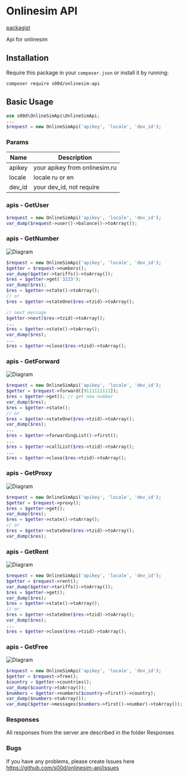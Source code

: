 # Onlinesim API

[packagist](https://packagist.org/packages/s00d/onlinesim-api)

Api for onlinesim

## Installation

Require this package in your `composer.json` or install it by running:
```
composer require s00d/onlinesim-api
```

## Basic Usage

```php
use s00d\OnlineSimApi\OnlineSimApi;
...
$request = new OnlineSimApi('apikey', 'locale', 'dev_id');
```
### Params

Name | Description
| ----------------- | ------------ |
apikey | your apikey from onlinesim.ru
locale | locale ru or en
dev_id | your dev_id, not require

### apis - GetUser
```php
$request = new OnlineSimApi('apikey', 'locale', 'dev_id');
var_dump($request->user()->balance()->toArray());
```

### apis - GetNumber

![Diagram](https://raw.githubusercontent.com/s00d/onlinesim-api/master/Diagrams/GetNumber.png "Workflow Diagram")

```php
$request = new OnlineSimApi('apikey', 'locale', 'dev_id');
$getter = $request->numbers();
var_dump($getter->tariffs()->toArray());
$res = $getter->get('3223');
var_dump($res);
$res = $getter->state()->toArray();
// or
$res = $getter->stateOne($res->tzid)->toArray();

// next message
$getter->next($res->tzid)->toArray();
...
$res = $getter->state()->toArray();
var_dump($res);
...
$res = $getter->close($res->tzid)->toArray();

```

### apis - GetForward

![Diagram](https://raw.githubusercontent.com/s00d/onlinesim-api/master/Diagrams/GetForward.png "Workflow Diagram")

```php
$request = new OnlineSimApi('apikey', 'locale', 'dev_id');
$getter = $request->forward([9111111111]);
$res = $getter->get(); // get new number
var_dump($res);
$res = $getter->state();
// or 
$res = $getter->stateOne($res->tzid)->toArray();
var_dump($res);
...
$res = $getter->forwardingList()->first();
...
$res = $getter->callList($res->tzid)->toArray();
...
$res = $getter->close($res->tzid)->toArray();
```

### apis - GetProxy

![Diagram](https://raw.githubusercontent.com/s00d/onlinesim-api/master/Diagrams/GetProxy.png "Workflow Diagram")

```php
$request = new OnlineSimApi('apikey', 'locale', 'dev_id');
$getter = $request->proxy();
$res = $getter->get();
var_dump($res);
$res = $getter->state()->toArray();
// or 
$res = $getter->stateOne($res->tzid)->toArray();
var_dump($res);
```

### apis - GetRent

![Diagram](https://raw.githubusercontent.com/s00d/onlinesim-api/master/Diagrams/GetRent.png "Workflow Diagram")

```php
$request = new OnlineSimApi('apikey', 'locale', 'dev_id');
$getter = $request->rent();
var_dump($getter->tariffs()->toArray());
$res = $getter->get();
var_dump($res);
$res = $getter->state()->toArray();
// or 
$res = $getter->stateOne($res->tzid)->toArray();
var_dump($res);
...
$res = $getter->close($res->tzid)->toArray();
```

### apis - GetFree

![Diagram](https://raw.githubusercontent.com/s00d/onlinesim-api/master/Diagrams/GetFree.png "Workflow Diagram")

```php
$request = new OnlineSimApi('apikey', 'locale', 'dev_id');
$getter = $request->free();
$country = $getter->countries();
var_dump($country->toArray());
$numbers = $getter->numbers($country->first()->country);
var_dump($numbers->toArray());
var_dump($getter->messages($numbers->first()->number)->toArray());
```


### Responses

All responses from the server are described in the folder Responses

### Bugs

If you have any problems, please create Issues here 
https://github.com/s00d/onlinesim-api/issues
